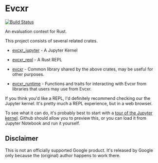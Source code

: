 # Evcxr

[![Build Status](https://travis-ci.org/google/evcxr.svg?branch=master)](https://travis-ci.org/google/evcxr)

An evaluation context for Rust.

This project consists of several related crates.

* [evcxr\_jupyter](evcxr_jupyter/README.md) - A Jupyter Kernel

* [evcxr\_repl](evcxr_repl/README.md) - A Rust REPL

* [evcxr](evcxr/README.md) - Common library shared by the above crates, may be
  useful for other purposes.

* [evcxr\_runtime](evcxr_runtime/README.md) - Functions and traits for
  interacting with Evcxr from libraries that users may use from Evcxr.
  
If you think you'd like a REPL, I'd definitely recommend checking our the
Jupyter kernel. It's pretty much a REPL experience, but in a web browser.

To see what it can do, it's probably best to start with a [tour of the Jupyter
kernel](evcxr_jupyter/samples/evcxr_jupyter_tour.ipynb). Github should allow you
to preview this, or you can load it from Jupyter Notebook and run it yourself.

## Disclaimer

This is not an officially supported Google product. It's released by Google only
because the (original) author happens to work there.
